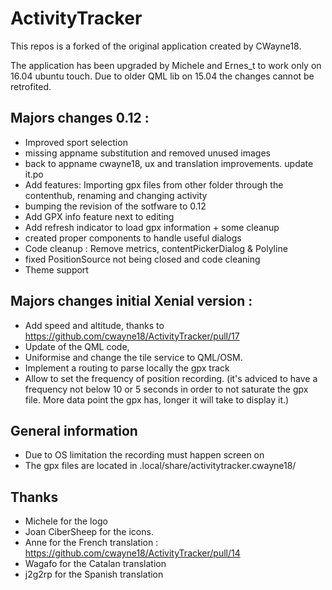 

# ActivityTracker
This repos is a forked of the original application created by CWayne18.

The application has been upgraded by Michele and Ernes_t to work only on 16.04 ubuntu touch.
Due to older QML lib on 15.04 the changes cannot be retrofited.

## Majors changes 0.12 :
- Improved sport selection
- missing appname substitution and removed unused images
- back to appname cwayne18, ux and translation improvements. update it.po
- Add features: Importing gpx files from other folder through the contenthub, renaming and changing activity
- bumping the revision of the sotfware to 0.12
- Add GPX info feature next to editing
- Add refresh indicator to load gpx information + some cleanup
- created proper components to handle useful dialogs
- Code cleanup : Remove metrics, contentPickerDialog & Polyline
- fixed PositionSource not being closed and code cleaning
- Theme support

## Majors changes initial Xenial version :
- Add speed and altitude, thanks to https://github.com/cwayne18/ActivityTracker/pull/17
- Update of the QML code,
- Uniformise and change the tile service to QML/OSM.
- Implement a routing to parse locally the gpx track
- Allow to set the frequency of position recording. (it's adviced to have a frequency not below 10 or 5 seconds in order to not saturate the gpx file. More data point the gpx has, longer it will take to display it.)

## General information
 - Due to OS limitation the recording must happen screen on
 - The gpx files are located in .local/share/activitytracker.cwayne18/

 ## Thanks
  - Michele for the logo
  - Joan CiberSheep for the icons.
  - Anne for the French translation : https://github.com/cwayne18/ActivityTracker/pull/14
  - Wagafo for the Catalan translation
  - j2g2rp  for the Spanish translation
